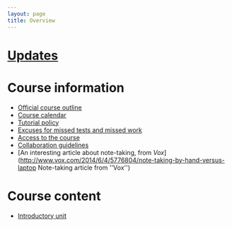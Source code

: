 ```yaml
---
layout: page
title: Overview
---
```


# [Updates](updates.html)

# Course information

* [Official course outline](materials/outline.pdf)
* [Course calendar](https://calendar.google.com/calendar/embed?src=f9g0s57fganutu9q5ugp5jhmuo%40group.calendar.google.com&ctz=America/Toronto
)
* [Tutorial policy](Tutorials.html)
* [Excuses for missed tests and missed work](Excuses.html)
* [Access to the course](Access.html)
* [Collaboration guidelines](Collaboration.html)
* [An interesting article about note-taking, from _Vox_](http://www.vox.com/2014/6/4/5776804/note-taking-by-hand-versus-laptop Note-taking article from ''Vox'')

# Course content

* [Introductory unit](intro.html)
